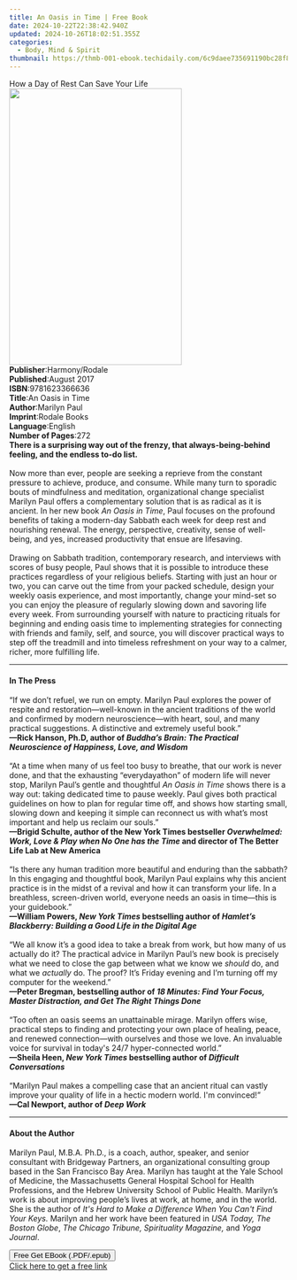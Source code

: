 ```yaml
---
title: An Oasis in Time | Free Book
date: 2024-10-22T22:38:42.940Z
updated: 2024-10-26T18:02:51.355Z
categories:
  - Body, Mind & Spirit
thumbnail: https://thmb-001-ebook.techidaily.com/6c9daee735691190bc28f862a77fb4d663b2c4cfbe636835b29cbcee1e3a4ec4.jpg
---
```

<main id="book-container">
  <div class="flex flex-col">
    <div class="book-brief flex-1 py-6 px-4 sm:p-6 md:py-10 md:px-8">
      <!-- brief-->
      <div class="book-brief-main">How a Day of Rest Can Save Your Life</div>
    </div>
    <div
      class="book-meta-info flex-1 grid gap-4 col-start-1 col-end-3 row-start-1 sm:mb-6 sm:grid-cols-4 lg:gap-6 lg:col-start-2 lg:row-end-6 lg:row-span-6 lg:mb-0"
    >
      <div
        class="book-meta-info-left place-content-center mt-4 p-4 text-sm leading-6 col-start-2 col-span-2 dark:text-slate-400"
      >
        <img
          class="w-full h-500 object-cover rounded-lg sm:h-255 sm:col-span-2 lg:col-span-full"
          src="https://img-001-ebook.techidaily.com/550c3fd4da6bc20f3c9e8a58029a5e986e86b299c9b19c7829ce809f6fb71fde.jpg"
          alt=""
          width="312"
          height="500"
        />
      </div>
      <div
        class="book-meta-info-right mt-2 col-start-1 row-start-2 col-span-3 self-center"
      >
        <!-- meta data  -->
        <div class="flex flex-col px-4 md:px-8">
          <div class="flex-1">
            <strong>Publisher</strong>:<span class="px-2">Harmony/Rodale</span>
          </div>
          <div class="flex-1">
            <strong>Published</strong>:<span class="px-2">August 2017</span>
          </div>
          <div class="flex-1">
            <strong>ISBN</strong>:<span class="px-2">9781623366636</span>
          </div>
          <div class="flex-1">
            <strong>Title</strong>:<span class="px-2">An Oasis in Time</span>
          </div>
          <div class="flex-1">
            <strong>Author</strong>:<span class="px-2">Marilyn Paul</span>
          </div>
          <div class="flex-1">
            <strong>Imprint</strong>:<span class="px-2">Rodale Books</span>
          </div>
          <div class="flex-1">
            <strong>Language</strong>:<span class="px-2">English</span>
          </div>
          <div class="flex-1">
            <strong>Number of Pages</strong>:<span class="px-2">272</span>
          </div>
        </div>
      </div>
    </div>
    <div class="book-description flex-1 py-6 px-4 sm:p-6 md:py-10 md:px-8">
      <div class="book-description-main">
        <div accordion-content="" id="description">
          <b
            >There is a surprising way out of the frenzy, that
            always-being-behind feeling, and the endless to-do list.</b
          ><br /><br />Now more than ever, people are seeking a reprieve from
          the constant pressure to achieve, produce, and consume. While many
          turn to sporadic bouts of mindfulness and meditation, organizational
          change specialist Marilyn Paul offers a complementary solution that is
          as radical as it is ancient. In her new book <i>An Oasis in Time</i>,
          Paul focuses on the profound benefits of taking a modern-day Sabbath
          each week for deep rest and nourishing renewal. The energy,
          perspective, creativity, sense of well-being, and yes, increased
          productivity that ensue are lifesaving.<br /><br />Drawing on Sabbath
          tradition, contemporary research, and interviews with scores of busy
          people, Paul shows that it is possible to introduce these practices
          regardless of your religious beliefs. Starting with just an hour or
          two, you can carve out the time from your packed schedule, design your
          weekly oasis experience, and most importantly, change your mind-set so
          you can enjoy the pleasure of regularly slowing down and savoring life
          every week. From surrounding yourself with nature to practicing
          rituals for beginning and ending oasis time to implementing strategies
          for connecting with friends and family, self, and source, you will
          discover practical ways to step off the treadmill and into timeless
          refreshment on your way to a calmer, richer, more fulfilling life.
        </div>
        <div class="accordion-fader"></div>
      </div>
    </div>
    <div class="book-excerpts flex-1 py-6 px-4 sm:p-6 md:py-10 md:px-8">
      <!-- excerpts-->
      <div class="book-excerpts-main">
        <hr />
        <h4 class="placeholder placeholder-heading">
          <span>In The Press</span>
        </h4>
        <p>
          “If we don’t refuel, we run on empty. Marilyn Paul explores the power
          of respite and restoration—well-known in the ancient traditions of the
          world and confirmed by modern neuroscience—with heart, soul, and many
          practical suggestions. A distinctive and extremely useful book.”
          <br /><b
            >—Rick Hanson, Ph.D, author of
            <i
              >Buddha’s Brain: The Practical Neuroscience of Happiness, Love,
              and Wisdom</i
            ></b
          ><br /><br />“At a time when many of us feel too busy to breathe, that
          our work is never done, and that the exhausting “everydayathon” of
          modern life will never stop, Marilyn Paul’s gentle and thoughtful
          <i>An Oasis in Time</i> shows there is a way out: taking dedicated
          time to pause weekly. Paul gives both practical guidelines on how to
          plan for regular time off, and shows how starting small, slowing down
          and keeping it simple can reconnect us with what’s most important and
          help us reclaim our souls.” <br /><b
            >—Brigid Schulte, author of the New York Times bestseller
            <i>Overwhelmed: Work, Love &amp; Play when No One has the Time</i>
            and director of The Better Life Lab at New America</b
          ><br /><br />
          “Is there any human tradition more beautiful and enduring than the
          sabbath? In this engaging and thoughtful book, Marilyn Paul explains
          why this ancient practice is in the midst of a revival and how it can
          transform your life. In a breathless, screen-driven world, everyone
          needs an oasis in time—this is your guidebook.”<br /><b
            >—William Powers, <i>New York Times</i> bestselling author of
            <i>Hamlet’s Blackberry: Building a Good Life in the Digital Age</i
            ><br /></b
          ><br />“We all know it’s a good idea to take a break from work, but
          how many of us actually do it? The practical advice in Marilyn Paul’s
          new book is precisely what we need to close the gap between what we
          know we <i>should </i>do, and what we <i>actually</i> do. The proof?
          It’s Friday evening and I’m turning off my computer for the
          weekend.”<br /><b
            >—Peter Bregman, bestselling author of
            <i
              >18 Minutes: Find Your Focus, Master Distraction, and Get The
              Right Things Done</i
            ></b
          ><br /><br />“Too often an oasis seems an unattainable mirage. Marilyn
          offers wise, practical steps to finding and protecting your own place
          of healing, peace, and renewed connection—with ourselves and those we
          love. An invaluable voice for survival in today's 24/7 hyper-connected
          world.”<br />
          <b
            >—Sheila Heen, <i>New York Times</i> bestselling author of
            <i>Difficult Conversations</i></b
          ><br /><br />“Marilyn Paul makes a compelling case that an ancient
          ritual can vastly improve your quality of life in a hectic modern
          world. I'm convinced!”<br /><b
            >—Cal Newport, author of <i>Deep Work</i></b
          >
        </p>
      </div>
    </div>
    <div class="book-about-author flex-1 py-6 px-4 sm:p-6 md:py-10 md:px-8">
      <!-- about author-->
      <div class="book-main-author-main">
        <hr />
        <h4 class="placeholder placeholder-heading">
          <span>About the Author</span>
        </h4>
        <p>
          Marilyn Paul, M.B.A. Ph.D., is a coach, author, speaker, and senior
          consultant with Bridgeway Partners, an organizational consulting group
          based in the San Francisco Bay Area. Marilyn has taught at the Yale
          School of Medicine, the Massachusetts General Hospital School for
          Health Professions, and the Hebrew University School of Public Health.
          Marilyn’s work is about improving people’s lives at work, at home, and
          in the world. She is the author of
          <i>It's Hard to Make a Difference When You Can't Find Your Keys.</i>
          Marilyn and her work have been featured in
          <i>USA Today, The Boston Globe</i>,
          <i>The Chicago Tribune, Spirituality Magazine,</i> and
          <i>Yoga Journal</i>.
        </p>
      </div>
    </div>
    <div class="book-free-get flex-1 py-6 px-4 sm:p-6 md:py-10 md:px-8">
      <button
        id="btn-free-get"
        class="bg-blue-500 hover:bg-blue-700 text-white font-bold py-2 px-4 rounded"
      >
        Free Get EBook (.PDF/.epub)
      </button>
      <div id="countdown-display" class="px-2 text-lg mt-2"></div>
      <a
        id="free-link"
        class="hidden bg-blue-500 hover:bg-blue-700 text-white font-bold py-2 px-4 rounded"
        href="https://www.ebooks.com/en-us/book/96177233/an-oasis-in-time/marilyn-paul/"
        target="_blank"
        >Click here to get a free link</a
      >
    </div>
    <script>
      let countdownTime = 0;
      let countdownInterval = null;
      document
        .getElementById('btn-free-get')
        .addEventListener('click', startCountdown);
      function startCountdown() {
        countdownTime = new Date().getTime() + 60000 * 3;
        countdownInterval = setInterval(updateCountdown, 1000);
        document.getElementById('btn-free-get').disabled = true;
        document
          .getElementById('btn-free-get')
          .classList.add('bg-gray-500', 'cursor-not-allowed');
      }
      function updateCountdown() {
        let currentTime = new Date().getTime();
        let timeLeft = countdownTime - currentTime;
        let secondsLeft = Math.floor(timeLeft / 1000);
        document.getElementById('countdown-display').innerHTML =
          `Remaining time: ${secondsLeft} seconds.`;
        if (secondsLeft <= 0) {
          clearInterval(countdownInterval);
          document.getElementById('btn-free-get').classList.add('hidden');
          document.getElementById('free-link').classList.remove('hidden');
          document.getElementById('countdown-display').innerHTML = '';
        }
      }
    </script>
  </div>
</main>

<ins class="adsbygoogle"
      style="display:block"
      data-ad-client="ca-pub-7571918770474297"
      data-ad-slot="8358498916"
      data-ad-format="auto"
      data-full-width-responsive="true"></ins>
    